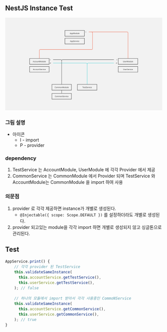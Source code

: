 ## NestJS Instance Test

![image](./README.png)

### 그림 설명
* 아이콘 
  * I - import
  * P - provider

### dependency
1. TestService 는 AccountModule, UserModule 에 각각 Provider 에서 제공
2. CommonService 는 CommonModule 에서 Provider 되며 TestService 와 AccountModule는 CommonModule 을 import 하여 사용

### 의문점
1. provider 로 각각 제공하면 instance가 개별로 생성된다. 
   * `@Injectable({ scope: Scope.DEFAULT })` 를 설정하더라도 개별로 생성된다.
2. provider 되고있는 module을 각각 import 하면 개별로 생성되지 않고 싱글톤으로 관리된다.

## Test
```javascript
AppService.print() {
    // 각각 provider 된 TestService
    this.validateSameInstance(
      this.accountService.getTestService(),
      this.userService.getTestService(),
    ); // false
    
    // 하나의 모듈에서 import 받아서 각각 사용중인 CommoNService
    this.validateSameInstance(
      this.accountService.getCommonService(),
      this.userService.getCommonService(),
    ); // true
}
```